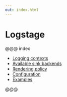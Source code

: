 ```yaml
---
out: index.html
---
```

Logstage
========

@@@ index

* [Logging contexts](contexts.md)
* [Available sink backends](sinks.md)
* [Rendering policy](policy.md)
* [Configuration](config.md)
* [Examples](sample.md)

@@@
